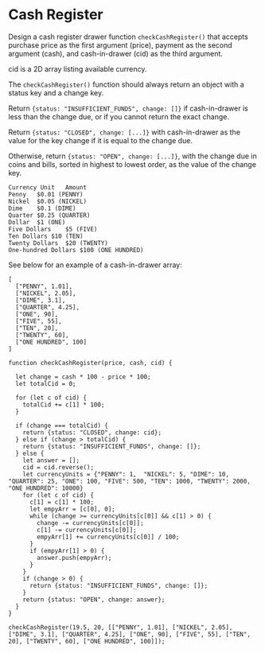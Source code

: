 # Cash Register

Design a cash register drawer function ```checkCashRegister()``` that accepts purchase price as the first argument (price), payment as the second argument (cash), and cash-in-drawer (cid) as the third argument.

cid is a 2D array listing available currency.

The ```checkCashRegister()``` function should always return an object with a status key and a change key.

Return ```{status: "INSUFFICIENT_FUNDS", change: []}``` if cash-in-drawer is less than the change due, or if you cannot return the exact change.

Return ```{status: "CLOSED", change: [...]}``` with cash-in-drawer as the value for the key change if it is equal to the change due.

Otherwise, return ```{status: "OPEN", change: [...]}```, with the change due in coins and bills, sorted in highest to lowest order, as the value of the change key.

```
Currency Unit	Amount
Penny	$0.01 (PENNY)
Nickel	$0.05 (NICKEL)
Dime	$0.1 (DIME)
Quarter	$0.25 (QUARTER)
Dollar	$1 (ONE)
Five Dollars	$5 (FIVE)
Ten Dollars	$10 (TEN)
Twenty Dollars	$20 (TWENTY)
One-hundred Dollars	$100 (ONE HUNDRED)
```

See below for an example of a cash-in-drawer array:

```
[
  ["PENNY", 1.01],
  ["NICKEL", 2.05],
  ["DIME", 3.1],
  ["QUARTER", 4.25],
  ["ONE", 90],
  ["FIVE", 55],
  ["TEN", 20],
  ["TWENTY", 60],
  ["ONE HUNDRED", 100]
]
```

```
function checkCashRegister(price, cash, cid) {
  
  let change = cash * 100 - price * 100;
  let totalCid = 0;

  for (let c of cid) {
    totalCid += c[1] * 100;
  }

  if (change === totalCid) {
    return {status: "CLOSED", change: cid};
  } else if (change > totalCid) {
    return {status: "INSUFFICIENT_FUNDS", change: []};
  } else {
    let answer = [];
    cid = cid.reverse();
    let currencyUnits = {"PENNY": 1,  "NICKEL": 5, "DIME": 10, "QUARTER": 25, "ONE": 100, "FIVE": 500, "TEN": 1000, "TWENTY": 2000, "ONE HUNDRED": 10000}
    for (let c of cid) {
      c[1] = c[1] * 100;
      let empyArr = [c[0], 0];
      while (change >= currencyUnits[c[0]] && c[1] > 0) {
        change -= currencyUnits[c[0]];
        c[1] -= currencyUnits[c[0]];
        empyArr[1] += currencyUnits[c[0]] / 100;
      }
      if (empyArr[1] > 0) {
        answer.push(empyArr);
      }
    }
    if (change > 0) {
      return {status: "INSUFFICIENT_FUNDS", change: []};
    }
    return {status: "OPEN", change: answer};
  }
}

checkCashRegister(19.5, 20, [["PENNY", 1.01], ["NICKEL", 2.05], ["DIME", 3.1], ["QUARTER", 4.25], ["ONE", 90], ["FIVE", 55], ["TEN", 20], ["TWENTY", 60], ["ONE HUNDRED", 100]]);
```
